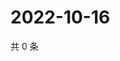 # 2022-10-16

共 0 条

<!-- BEGIN WEIBO -->
<!-- 最后更新时间 Sun Oct 16 2022 13:43:26 GMT+0800 (China Standard Time) -->

<!-- END WEIBO -->
